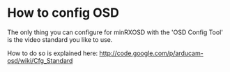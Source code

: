 # How to config OSD #


The only thing you can configure for minRXOSD with the 'OSD Config Tool' is the video standard you like to use.

How to do so is explained here: http://code.google.com/p/arducam-osd/wiki/Cfg_Standard